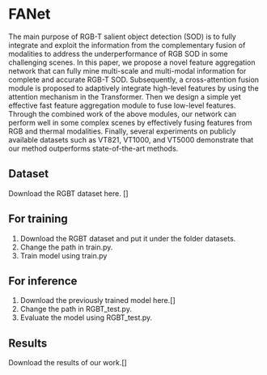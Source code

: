# FANet
The main purpose of RGB-T salient object detection (SOD) is to fully integrate and exploit the information from the complementary fusion of modalities to address the underperformance of RGB SOD in some challenging scenes. In this paper, we propose a novel feature aggregation network that can fully mine multi-scale and multi-modal information for complete and accurate RGB-T SOD. Subsequently, a cross-attention fusion module is proposed to adaptively integrate high-level features by using the attention mechanism in the Transformer. Then we design a simple yet effective fast feature aggregation module to fuse low-level features. Through the combined work of the above modules, our network can perform well in some complex scenes by effectively fusing features from RGB and thermal modalities. Finally, several experiments on publicly available datasets such as VT821, VT1000, and VT5000 demonstrate that our method outperforms state-of-the-art methods.

## Dataset
Download the RGBT dataset here. []

## For training
1. Download the RGBT dataset and put it under the folder datasets.
2. Change the path in train.py.
3. Train model using train.py

## For inference
1. Download the previously trained model here.[]
2. Change the path in RGBT_test.py.
3. Evaluate the model using RGBT_test.py.

## Results
Download the results of our work.[]
